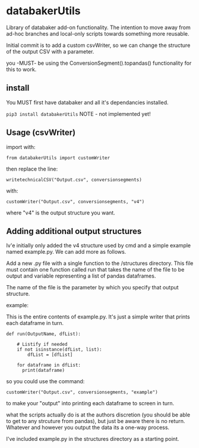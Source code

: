 # databakerUtils

Library of databaker add-on functionality. The intention to move away from ad-hoc branches and local-only scripts
towards something more reusable.

Initial commit is to add a custom csvWriter, so we can change the structure of the output CSV with a parameter.

you -MUST- be using the ConversionSegment().topandas() functionality for this to work.


## install

You MUST first have databaker and all it's dependancies installed.

`pip3 install databakerUtils`   NOTE - not implemented yet!


## Usage (csvWriter)

import with:

`from databakerUtils import customWriter`


then replace the line:

`writetechnicalCSV("Output.csv", conversionsegments)`

with:

`customWriter("Output.csv", conversionsegments, "v4")`

where "v4" is the output structure you want.


## Adding additional output structures

Iv'e initially only added the v4 structure used by cmd and a simple example named example.py. We can add more as follows.

Add a new .py file with a single function to the /structures directory. This file must contain one function called run that takes the name of the file to be output and variable representing a list of pandas dataframes.

The name of the file is the parameter by which you specify that output structure.

example:

This is the entire contents of example.py. It's just a simple writer that prints each dataframe in turn.

```
def run(OutputName, dfList):

    # Listify if needed
    if not isinstance(dfList, list):
        dfList = [dfList]

    for dataframe in dfList:
      print(dataframe)

```

so you could use the command:

`customWriter("Output.csv", conversionsegments, "example")`

to make your "output" into printing each dataframe to screen in turn.

what the scripts actually do is at the authors discretion (you should be able to get to any strcuture from pandas), but just be aware there is no return. Whatever and however you output the data its a one-way process.

I've included example.py in the structures directory as a starting point.

